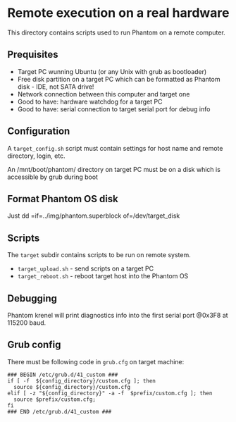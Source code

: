 # Remote execution on a real hardware

This directory contains scripts used to run Phantom
on a remote computer.

## Prequisites

*  Target PC wunning Ubuntu (or any Unix with grub as bootloader)
*  Free disk partition on a target PC which can be formatted as Phantom disk - IDE, not SATA drive!
*  Network connection between this computer and target one
*  Good to have: hardware watchdog for a target PC
*  Good to have: serial connection to target serial port for debug info

## Configuration

A `target_config.sh` script must contain settings for host name
and remote directory, login, etc.

An /mnt/boot/phantom/ directory on target PC must be on a disk which is 
accessible by grub during boot

## Format Phantom OS disk

Just dd =if=../img/phantom.superblock of=/dev/target_disk

## Scripts

The `target` subdir contains scripts to be run on remote system.

* `target_upload.sh` - send scripts on a target PC
* `target_reboot.sh` - reboot target host into the Phantom OS


## Debugging

Phantom krenel will print diagnostics info into the first
serial port @0x3F8 at 115200 baud.


## Grub config

There must be following code in `grub.cfg` on target machine:

```
### BEGIN /etc/grub.d/41_custom ###
if [ -f  ${config_directory}/custom.cfg ]; then
  source ${config_directory}/custom.cfg
elif [ -z "${config_directory}" -a -f  $prefix/custom.cfg ]; then
  source $prefix/custom.cfg;
fi
### END /etc/grub.d/41_custom ###
```
